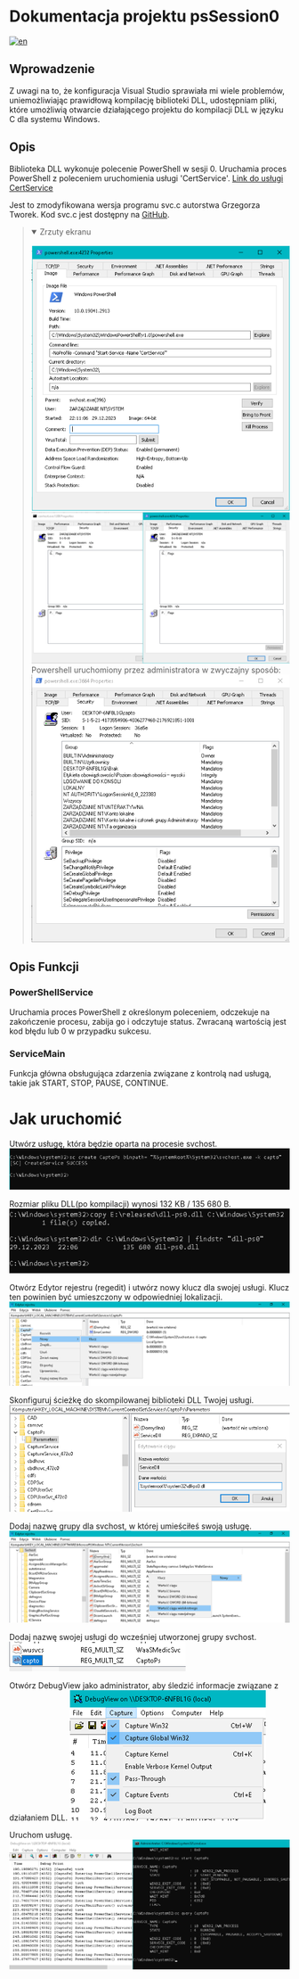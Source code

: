 # Dokumentacja projektu psSession0

[![en](https://img.shields.io/badge/lang-en-red.svg)](https://github.com/IsJackAlive/CaptoWindows/tree/main/psSession0/README.en.md)

## Wprowadzenie

Z uwagi na to, że konfiguracja Visual Studio sprawiała mi wiele problemów, uniemożliwiając prawidłową kompilację biblioteki DLL, udostępniam pliki, które umożliwią otwarcie działającego projektu do kompilacji DLL w języku C dla systemu Windows.

## Opis

Biblioteka DLL wykonuje polecenie PowerShell w sesji 0. 
Uruchamia proces PowerShell z poleceniem uruchomienia usługi 'CertService'.
<a href="https://github.com/IsJackAlive/CaptoWindows/tree/main/certService">Link do usługi CertService</a>

Jest to zmodyfikowana wersja programu svc.c autorstwa Grzegorza Tworek. Kod svc.c jest dostępny na <a href="https://github.com/gtworek/PSBits/blob/master/Services/sekurak/svc.c">GitHub</a>.

> <details open>
>  <summary>Zrzuty ekranu</summary> </br>
>    <img alt="" src=".scs/0.png">
>    <img alt="" src=".scs/1.png"> </br>
>    Powershell uruchomiony przez administratora w zwyczajny sposób:
>    <img alt="" src=".scs/2.png">
> </details>

## Opis Funkcji

### PowerShellService

Uruchamia proces PowerShell z określonym poleceniem, odczekuje na zakończenie procesu, zabija go i odczytuje status. Zwracaną wartością jest kod błędu lub 0 w przypadku sukcesu.

### ServiceMain

Funkcja główna obsługująca zdarzenia związane z kontrolą nad usługą, takie jak START, STOP, PAUSE, CONTINUE.

# Jak uruchomić

Utwórz usługę, która będzie oparta na procesie svchost.
<img alt="create own service 'CaptoPs' based on svchost" src=".scs/5.png"> </br>

Rozmiar pliku DLL(po kompilacji) wynosi 132 KB / 135 680 B.
<img alt="correct size is about 132KB / 135 680B" src=".scs/7.png"> </br>

Otwórz Edytor rejestru (regedit) i utwórz nowy klucz dla swojej usługi. Klucz ten powinien być umieszczony w odpowiedniej lokalizacji.
<img alt="create new key in own service (regedit)" src=".scs/6.png"> </br>

Skonfiguruj ścieżkę do skompilowanej biblioteki DLL Twojej usługi.
<img alt="path to compiled dll" src=".scs/8.png"> </br>

Dodaj nazwę grupy dla svchost, w której umieściłeś swoją usługę.
<img alt="add group name for svchost" src=".scs/9.png"> </br>

Dodaj nazwę swojej usługi do wcześniej utworzonej grupy svchost.
<img alt="add service name in added group" src=".scs/10.png"> </br>

Otwórz DebugView jako administrator, aby śledzić informacje związane z działaniem DLL.
<img alt="view debug info in DebugView(admin)" src=".scs/11.png"> </br>

Uruchom usługę.
<img alt="start service 'CaptoPs'" src=".scs/12.png"> </br>